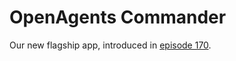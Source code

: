 # OpenAgents Commander

Our new flagship app, introduced in [episode 170](https://x.com/OpenAgentsInc/status/1919797578452869267).
